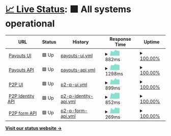 # [📈 Live Status](https://upptime.kodo.com): <!--live status--> **🟩 All systems operational**

<!--start: status pages-->
<!-- This summary is generated by Upptime (https://github.com/upptime/upptime) -->
<!-- Do not edit this manually, your changes will be overwritten -->
<!-- prettier-ignore -->
| URL | Status | History | Response Time | Uptime |
| --- | ------ | ------- | ------------- | ------ |
| <img alt="" src="https://icons.duckduckgo.com/ip3/app.kodo.in.ico" height="13"> [Payouts UI](https://app.kodo.in) | 🟩 Up | [payouts-ui.yml](https://github.com/kodo-in/upptime/commits/HEAD/history/payouts-ui.yml) | <details><summary><img alt="Response time graph" src="./graphs/payouts-ui/response-time-week.png" height="20"> 882ms</summary><br><a href="https://upptime.kodo.com/history/payouts-ui"><img alt="Response time 816" src="https://img.shields.io/endpoint?url=https%3A%2F%2Fraw.githubusercontent.com%2Fkodo-in%2Fupptime%2FHEAD%2Fapi%2Fpayouts-ui%2Fresponse-time.json"></a><br><a href="https://upptime.kodo.com/history/payouts-ui"><img alt="24-hour response time 868" src="https://img.shields.io/endpoint?url=https%3A%2F%2Fraw.githubusercontent.com%2Fkodo-in%2Fupptime%2FHEAD%2Fapi%2Fpayouts-ui%2Fresponse-time-day.json"></a><br><a href="https://upptime.kodo.com/history/payouts-ui"><img alt="7-day response time 882" src="https://img.shields.io/endpoint?url=https%3A%2F%2Fraw.githubusercontent.com%2Fkodo-in%2Fupptime%2FHEAD%2Fapi%2Fpayouts-ui%2Fresponse-time-week.json"></a><br><a href="https://upptime.kodo.com/history/payouts-ui"><img alt="30-day response time 986" src="https://img.shields.io/endpoint?url=https%3A%2F%2Fraw.githubusercontent.com%2Fkodo-in%2Fupptime%2FHEAD%2Fapi%2Fpayouts-ui%2Fresponse-time-month.json"></a><br><a href="https://upptime.kodo.com/history/payouts-ui"><img alt="1-year response time 816" src="https://img.shields.io/endpoint?url=https%3A%2F%2Fraw.githubusercontent.com%2Fkodo-in%2Fupptime%2FHEAD%2Fapi%2Fpayouts-ui%2Fresponse-time-year.json"></a></details> | <details><summary><a href="https://upptime.kodo.com/history/payouts-ui">100.00%</a></summary><a href="https://upptime.kodo.com/history/payouts-ui"><img alt="All-time uptime 100.00%" src="https://img.shields.io/endpoint?url=https%3A%2F%2Fraw.githubusercontent.com%2Fkodo-in%2Fupptime%2FHEAD%2Fapi%2Fpayouts-ui%2Fuptime.json"></a><br><a href="https://upptime.kodo.com/history/payouts-ui"><img alt="24-hour uptime 100.00%" src="https://img.shields.io/endpoint?url=https%3A%2F%2Fraw.githubusercontent.com%2Fkodo-in%2Fupptime%2FHEAD%2Fapi%2Fpayouts-ui%2Fuptime-day.json"></a><br><a href="https://upptime.kodo.com/history/payouts-ui"><img alt="7-day uptime 100.00%" src="https://img.shields.io/endpoint?url=https%3A%2F%2Fraw.githubusercontent.com%2Fkodo-in%2Fupptime%2FHEAD%2Fapi%2Fpayouts-ui%2Fuptime-week.json"></a><br><a href="https://upptime.kodo.com/history/payouts-ui"><img alt="30-day uptime 100.00%" src="https://img.shields.io/endpoint?url=https%3A%2F%2Fraw.githubusercontent.com%2Fkodo-in%2Fupptime%2FHEAD%2Fapi%2Fpayouts-ui%2Fuptime-month.json"></a><br><a href="https://upptime.kodo.com/history/payouts-ui"><img alt="1-year uptime 100.00%" src="https://img.shields.io/endpoint?url=https%3A%2F%2Fraw.githubusercontent.com%2Fkodo-in%2Fupptime%2FHEAD%2Fapi%2Fpayouts-ui%2Fuptime-year.json"></a></details>
| <img alt="" src="https://icons.duckduckgo.com/ip3/api.kodo.in.ico" height="13"> [Payouts API](https://api.kodo.in/health) | 🟩 Up | [payouts-api.yml](https://github.com/kodo-in/upptime/commits/HEAD/history/payouts-api.yml) | <details><summary><img alt="Response time graph" src="./graphs/payouts-api/response-time-week.png" height="20"> 1298ms</summary><br><a href="https://upptime.kodo.com/history/payouts-api"><img alt="Response time 1255" src="https://img.shields.io/endpoint?url=https%3A%2F%2Fraw.githubusercontent.com%2Fkodo-in%2Fupptime%2FHEAD%2Fapi%2Fpayouts-api%2Fresponse-time.json"></a><br><a href="https://upptime.kodo.com/history/payouts-api"><img alt="24-hour response time 1235" src="https://img.shields.io/endpoint?url=https%3A%2F%2Fraw.githubusercontent.com%2Fkodo-in%2Fupptime%2FHEAD%2Fapi%2Fpayouts-api%2Fresponse-time-day.json"></a><br><a href="https://upptime.kodo.com/history/payouts-api"><img alt="7-day response time 1298" src="https://img.shields.io/endpoint?url=https%3A%2F%2Fraw.githubusercontent.com%2Fkodo-in%2Fupptime%2FHEAD%2Fapi%2Fpayouts-api%2Fresponse-time-week.json"></a><br><a href="https://upptime.kodo.com/history/payouts-api"><img alt="30-day response time 1268" src="https://img.shields.io/endpoint?url=https%3A%2F%2Fraw.githubusercontent.com%2Fkodo-in%2Fupptime%2FHEAD%2Fapi%2Fpayouts-api%2Fresponse-time-month.json"></a><br><a href="https://upptime.kodo.com/history/payouts-api"><img alt="1-year response time 1255" src="https://img.shields.io/endpoint?url=https%3A%2F%2Fraw.githubusercontent.com%2Fkodo-in%2Fupptime%2FHEAD%2Fapi%2Fpayouts-api%2Fresponse-time-year.json"></a></details> | <details><summary><a href="https://upptime.kodo.com/history/payouts-api">100.00%</a></summary><a href="https://upptime.kodo.com/history/payouts-api"><img alt="All-time uptime 99.98%" src="https://img.shields.io/endpoint?url=https%3A%2F%2Fraw.githubusercontent.com%2Fkodo-in%2Fupptime%2FHEAD%2Fapi%2Fpayouts-api%2Fuptime.json"></a><br><a href="https://upptime.kodo.com/history/payouts-api"><img alt="24-hour uptime 100.00%" src="https://img.shields.io/endpoint?url=https%3A%2F%2Fraw.githubusercontent.com%2Fkodo-in%2Fupptime%2FHEAD%2Fapi%2Fpayouts-api%2Fuptime-day.json"></a><br><a href="https://upptime.kodo.com/history/payouts-api"><img alt="7-day uptime 100.00%" src="https://img.shields.io/endpoint?url=https%3A%2F%2Fraw.githubusercontent.com%2Fkodo-in%2Fupptime%2FHEAD%2Fapi%2Fpayouts-api%2Fuptime-week.json"></a><br><a href="https://upptime.kodo.com/history/payouts-api"><img alt="30-day uptime 100.00%" src="https://img.shields.io/endpoint?url=https%3A%2F%2Fraw.githubusercontent.com%2Fkodo-in%2Fupptime%2FHEAD%2Fapi%2Fpayouts-api%2Fuptime-month.json"></a><br><a href="https://upptime.kodo.com/history/payouts-api"><img alt="1-year uptime 99.98%" src="https://img.shields.io/endpoint?url=https%3A%2F%2Fraw.githubusercontent.com%2Fkodo-in%2Fupptime%2FHEAD%2Fapi%2Fpayouts-api%2Fuptime-year.json"></a></details>
| <img alt="" src="https://icons.duckduckgo.com/ip3/app.kodo.com.ico" height="13"> [P2P UI](https://app.kodo.com) | 🟩 Up | [p2-p-ui.yml](https://github.com/kodo-in/upptime/commits/HEAD/history/p2-p-ui.yml) | <details><summary><img alt="Response time graph" src="./graphs/p2-p-ui/response-time-week.png" height="20"> 899ms</summary><br><a href="https://upptime.kodo.com/history/p2-p-ui"><img alt="Response time 813" src="https://img.shields.io/endpoint?url=https%3A%2F%2Fraw.githubusercontent.com%2Fkodo-in%2Fupptime%2FHEAD%2Fapi%2Fp2-p-ui%2Fresponse-time.json"></a><br><a href="https://upptime.kodo.com/history/p2-p-ui"><img alt="24-hour response time 881" src="https://img.shields.io/endpoint?url=https%3A%2F%2Fraw.githubusercontent.com%2Fkodo-in%2Fupptime%2FHEAD%2Fapi%2Fp2-p-ui%2Fresponse-time-day.json"></a><br><a href="https://upptime.kodo.com/history/p2-p-ui"><img alt="7-day response time 899" src="https://img.shields.io/endpoint?url=https%3A%2F%2Fraw.githubusercontent.com%2Fkodo-in%2Fupptime%2FHEAD%2Fapi%2Fp2-p-ui%2Fresponse-time-week.json"></a><br><a href="https://upptime.kodo.com/history/p2-p-ui"><img alt="30-day response time 878" src="https://img.shields.io/endpoint?url=https%3A%2F%2Fraw.githubusercontent.com%2Fkodo-in%2Fupptime%2FHEAD%2Fapi%2Fp2-p-ui%2Fresponse-time-month.json"></a><br><a href="https://upptime.kodo.com/history/p2-p-ui"><img alt="1-year response time 813" src="https://img.shields.io/endpoint?url=https%3A%2F%2Fraw.githubusercontent.com%2Fkodo-in%2Fupptime%2FHEAD%2Fapi%2Fp2-p-ui%2Fresponse-time-year.json"></a></details> | <details><summary><a href="https://upptime.kodo.com/history/p2-p-ui">100.00%</a></summary><a href="https://upptime.kodo.com/history/p2-p-ui"><img alt="All-time uptime 100.00%" src="https://img.shields.io/endpoint?url=https%3A%2F%2Fraw.githubusercontent.com%2Fkodo-in%2Fupptime%2FHEAD%2Fapi%2Fp2-p-ui%2Fuptime.json"></a><br><a href="https://upptime.kodo.com/history/p2-p-ui"><img alt="24-hour uptime 100.00%" src="https://img.shields.io/endpoint?url=https%3A%2F%2Fraw.githubusercontent.com%2Fkodo-in%2Fupptime%2FHEAD%2Fapi%2Fp2-p-ui%2Fuptime-day.json"></a><br><a href="https://upptime.kodo.com/history/p2-p-ui"><img alt="7-day uptime 100.00%" src="https://img.shields.io/endpoint?url=https%3A%2F%2Fraw.githubusercontent.com%2Fkodo-in%2Fupptime%2FHEAD%2Fapi%2Fp2-p-ui%2Fuptime-week.json"></a><br><a href="https://upptime.kodo.com/history/p2-p-ui"><img alt="30-day uptime 100.00%" src="https://img.shields.io/endpoint?url=https%3A%2F%2Fraw.githubusercontent.com%2Fkodo-in%2Fupptime%2FHEAD%2Fapi%2Fp2-p-ui%2Fuptime-month.json"></a><br><a href="https://upptime.kodo.com/history/p2-p-ui"><img alt="1-year uptime 100.00%" src="https://img.shields.io/endpoint?url=https%3A%2F%2Fraw.githubusercontent.com%2Fkodo-in%2Fupptime%2FHEAD%2Fapi%2Fp2-p-ui%2Fuptime-year.json"></a></details>
| <img alt="" src="https://icons.duckduckgo.com/ip3/api.kodo.com.ico" height="13"> [P2P Identity API](https://api.kodo.com/identity/health) | 🟩 Up | [p2-p-identity-api.yml](https://github.com/kodo-in/upptime/commits/HEAD/history/p2-p-identity-api.yml) | <details><summary><img alt="Response time graph" src="./graphs/p2-p-identity-api/response-time-week.png" height="20"> 852ms</summary><br><a href="https://upptime.kodo.com/history/p2-p-identity-api"><img alt="Response time 901" src="https://img.shields.io/endpoint?url=https%3A%2F%2Fraw.githubusercontent.com%2Fkodo-in%2Fupptime%2FHEAD%2Fapi%2Fp2-p-identity-api%2Fresponse-time.json"></a><br><a href="https://upptime.kodo.com/history/p2-p-identity-api"><img alt="24-hour response time 833" src="https://img.shields.io/endpoint?url=https%3A%2F%2Fraw.githubusercontent.com%2Fkodo-in%2Fupptime%2FHEAD%2Fapi%2Fp2-p-identity-api%2Fresponse-time-day.json"></a><br><a href="https://upptime.kodo.com/history/p2-p-identity-api"><img alt="7-day response time 852" src="https://img.shields.io/endpoint?url=https%3A%2F%2Fraw.githubusercontent.com%2Fkodo-in%2Fupptime%2FHEAD%2Fapi%2Fp2-p-identity-api%2Fresponse-time-week.json"></a><br><a href="https://upptime.kodo.com/history/p2-p-identity-api"><img alt="30-day response time 838" src="https://img.shields.io/endpoint?url=https%3A%2F%2Fraw.githubusercontent.com%2Fkodo-in%2Fupptime%2FHEAD%2Fapi%2Fp2-p-identity-api%2Fresponse-time-month.json"></a><br><a href="https://upptime.kodo.com/history/p2-p-identity-api"><img alt="1-year response time 901" src="https://img.shields.io/endpoint?url=https%3A%2F%2Fraw.githubusercontent.com%2Fkodo-in%2Fupptime%2FHEAD%2Fapi%2Fp2-p-identity-api%2Fresponse-time-year.json"></a></details> | <details><summary><a href="https://upptime.kodo.com/history/p2-p-identity-api">100.00%</a></summary><a href="https://upptime.kodo.com/history/p2-p-identity-api"><img alt="All-time uptime 99.99%" src="https://img.shields.io/endpoint?url=https%3A%2F%2Fraw.githubusercontent.com%2Fkodo-in%2Fupptime%2FHEAD%2Fapi%2Fp2-p-identity-api%2Fuptime.json"></a><br><a href="https://upptime.kodo.com/history/p2-p-identity-api"><img alt="24-hour uptime 100.00%" src="https://img.shields.io/endpoint?url=https%3A%2F%2Fraw.githubusercontent.com%2Fkodo-in%2Fupptime%2FHEAD%2Fapi%2Fp2-p-identity-api%2Fuptime-day.json"></a><br><a href="https://upptime.kodo.com/history/p2-p-identity-api"><img alt="7-day uptime 100.00%" src="https://img.shields.io/endpoint?url=https%3A%2F%2Fraw.githubusercontent.com%2Fkodo-in%2Fupptime%2FHEAD%2Fapi%2Fp2-p-identity-api%2Fuptime-week.json"></a><br><a href="https://upptime.kodo.com/history/p2-p-identity-api"><img alt="30-day uptime 100.00%" src="https://img.shields.io/endpoint?url=https%3A%2F%2Fraw.githubusercontent.com%2Fkodo-in%2Fupptime%2FHEAD%2Fapi%2Fp2-p-identity-api%2Fuptime-month.json"></a><br><a href="https://upptime.kodo.com/history/p2-p-identity-api"><img alt="1-year uptime 99.99%" src="https://img.shields.io/endpoint?url=https%3A%2F%2Fraw.githubusercontent.com%2Fkodo-in%2Fupptime%2FHEAD%2Fapi%2Fp2-p-identity-api%2Fuptime-year.json"></a></details>
| <img alt="" src="https://icons.duckduckgo.com/ip3/api.kodo.com.ico" height="13"> [P2P form API](https://api.kodo.com/form/health) | 🟩 Up | [p2-p-form-api.yml](https://github.com/kodo-in/upptime/commits/HEAD/history/p2-p-form-api.yml) | <details><summary><img alt="Response time graph" src="./graphs/p2-p-form-api/response-time-week.png" height="20"> 269ms</summary><br><a href="https://upptime.kodo.com/history/p2-p-form-api"><img alt="Response time 247" src="https://img.shields.io/endpoint?url=https%3A%2F%2Fraw.githubusercontent.com%2Fkodo-in%2Fupptime%2FHEAD%2Fapi%2Fp2-p-form-api%2Fresponse-time.json"></a><br><a href="https://upptime.kodo.com/history/p2-p-form-api"><img alt="24-hour response time 278" src="https://img.shields.io/endpoint?url=https%3A%2F%2Fraw.githubusercontent.com%2Fkodo-in%2Fupptime%2FHEAD%2Fapi%2Fp2-p-form-api%2Fresponse-time-day.json"></a><br><a href="https://upptime.kodo.com/history/p2-p-form-api"><img alt="7-day response time 269" src="https://img.shields.io/endpoint?url=https%3A%2F%2Fraw.githubusercontent.com%2Fkodo-in%2Fupptime%2FHEAD%2Fapi%2Fp2-p-form-api%2Fresponse-time-week.json"></a><br><a href="https://upptime.kodo.com/history/p2-p-form-api"><img alt="30-day response time 260" src="https://img.shields.io/endpoint?url=https%3A%2F%2Fraw.githubusercontent.com%2Fkodo-in%2Fupptime%2FHEAD%2Fapi%2Fp2-p-form-api%2Fresponse-time-month.json"></a><br><a href="https://upptime.kodo.com/history/p2-p-form-api"><img alt="1-year response time 247" src="https://img.shields.io/endpoint?url=https%3A%2F%2Fraw.githubusercontent.com%2Fkodo-in%2Fupptime%2FHEAD%2Fapi%2Fp2-p-form-api%2Fresponse-time-year.json"></a></details> | <details><summary><a href="https://upptime.kodo.com/history/p2-p-form-api">100.00%</a></summary><a href="https://upptime.kodo.com/history/p2-p-form-api"><img alt="All-time uptime 100.00%" src="https://img.shields.io/endpoint?url=https%3A%2F%2Fraw.githubusercontent.com%2Fkodo-in%2Fupptime%2FHEAD%2Fapi%2Fp2-p-form-api%2Fuptime.json"></a><br><a href="https://upptime.kodo.com/history/p2-p-form-api"><img alt="24-hour uptime 100.00%" src="https://img.shields.io/endpoint?url=https%3A%2F%2Fraw.githubusercontent.com%2Fkodo-in%2Fupptime%2FHEAD%2Fapi%2Fp2-p-form-api%2Fuptime-day.json"></a><br><a href="https://upptime.kodo.com/history/p2-p-form-api"><img alt="7-day uptime 100.00%" src="https://img.shields.io/endpoint?url=https%3A%2F%2Fraw.githubusercontent.com%2Fkodo-in%2Fupptime%2FHEAD%2Fapi%2Fp2-p-form-api%2Fuptime-week.json"></a><br><a href="https://upptime.kodo.com/history/p2-p-form-api"><img alt="30-day uptime 100.00%" src="https://img.shields.io/endpoint?url=https%3A%2F%2Fraw.githubusercontent.com%2Fkodo-in%2Fupptime%2FHEAD%2Fapi%2Fp2-p-form-api%2Fuptime-month.json"></a><br><a href="https://upptime.kodo.com/history/p2-p-form-api"><img alt="1-year uptime 100.00%" src="https://img.shields.io/endpoint?url=https%3A%2F%2Fraw.githubusercontent.com%2Fkodo-in%2Fupptime%2FHEAD%2Fapi%2Fp2-p-form-api%2Fuptime-year.json"></a></details>

<!--end: status pages-->

[**Visit our status website →**](https://upptime.kodo.com)
